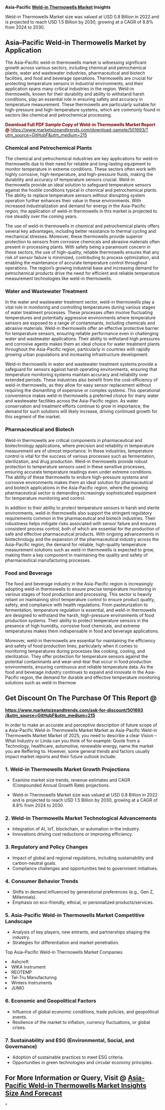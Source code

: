 <p><strong>Asia-Pacific&nbsp;<a href=""https://www.marketsizeandtrends.com/download-sample/501693/&amp;utm_source=GitHubF&amp;utm_medium=215"">Weld-in Thermowells Market</a> Insights</strong></p><p>Weld-in Thermowells Market size was valued at USD 0.8 Billion in 2022 and is projected to reach USD 1.5 Billion by 2030, growing at a CAGR of 8.8% from 2024 to 2030.</p><p><div> <h2>Asia–Pacific Weld-in Thermowells Market by Application</h2> <p>The Asia–Pacific weld-in thermowells market is witnessing significant growth across various sectors, including chemical and petrochemical plants, water and wastewater industries, pharmaceutical and biotech facilities, and food and beverage operations. Thermowells are crucial for protecting temperature sensors in industrial environments, and their application spans many critical industries in the region. Weld-in thermowells, known for their durability and ability to withstand harsh conditions, play an essential role in ensuring safety and accuracy in temperature measurement. These thermowells are particularly suitable for high-pressure and high-temperature systems, which are commonly found in sectors like chemical and petrochemical processing.</p> <p><p><strong><span style="color: #800000;">Download Full PDF Sample Copy of Weld-in Thermowells Market Report @</span>&nbsp;</strong><a href="https://www.marketsizeandtrends.com/download-sample/501693/?utm_source=GitHubF&amp;utm_medium=215" target="_blank">https://www.marketsizeandtrends.com/download-sample/501693/?utm_source=GitHubF&amp;utm_medium=215</a></p></p> <h3>Chemical and Petrochemical Plants</h3> <p>The chemical and petrochemical industries are key applications for weld-in thermowells due to their need for reliable and long-lasting equipment to monitor temperature in extreme conditions. These sectors often work with highly corrosive, high-temperature, and high-pressure fluids, making the durability and accuracy of temperature sensors crucial. Weld-in thermowells provide an ideal solution to safeguard temperature sensors against the hostile conditions typical in chemical and petrochemical plants. The ability to replace temperature sensors without disrupting system operation further enhances their value in these environments. With increased industrialization and demand for energy in the Asia-Pacific region, the application of weld-in thermowells in this market is projected to rise steadily over the coming years.</p> <p>The use of weld-in thermowells in chemical and petrochemical plants offers several key advantages, including better resistance to thermal cycling and mechanical stresses. Moreover, these thermowells provide superior protection to sensors from corrosive chemicals and abrasive materials often present in processing plants. With safety being a paramount concern in these sectors, the use of high-quality, reliable thermowells ensures that any risk of sensor failure is minimized, contributing to process optimization, and enabling the maintenance of accurate temperature control throughout operations. The region’s growing industrial base and increasing demand for petrochemical products drive the need for efficient and reliable temperature measurement technologies like weld-in thermowells.</p> <h3>Water and Wastewater Treatment</h3> <p>In the water and wastewater treatment sector, weld-in thermowells play a vital role in monitoring and controlling temperatures during various stages of water treatment processes. These processes often involve fluctuating temperatures and potentially aggressive environments where temperature sensors are exposed to a range of contaminants, including chemicals and abrasive materials. Weld-in thermowells offer an effective protective barrier for temperature sensors, ensuring reliable performance even in challenging water and wastewater applications. Their ability to withstand high pressures and corrosive agents makes them an ideal choice for water treatment plants throughout the Asia-Pacific region, particularly in countries with rapidly growing urban populations and increasing infrastructure development.</p> <p>Weld-in thermowells in water and wastewater treatment systems provide a safeguard for sensors against harsh operating environments, ensuring that temperature monitoring systems maintain accuracy and reliability over extended periods. These industries also benefit from the cost-efficiency of weld-in thermowells, as they allow for easy sensor replacement without requiring the dismantling of expensive or complex systems. This operational convenience makes weld-in thermowells a preferred choice for many water and wastewater facilities across the Asia-Pacific region. As water conservation and treatment efforts continue to grow in importance, the demand for such solutions will likely increase, driving continued growth for this segment of the market.</p> <h3>Pharmaceutical and Biotech</h3> <p>Weld-in thermowells are critical components in pharmaceutical and biotechnology applications, where precision and reliability in temperature measurement are of utmost importance. In these industries, temperature control is vital for the success of various processes such as fermentation, sterilization, and drug production. Weld-in thermowells provide robust protection to temperature sensors used in these sensitive processes, ensuring accurate temperature readings even under extreme conditions. The ability of these thermowells to endure high-pressure systems and corrosive environments makes them an ideal solution for pharmaceutical and biotech applications in the Asia-Pacific region, where the growing pharmaceutical sector is demanding increasingly sophisticated equipment for temperature monitoring and control.</p> <p>In addition to their ability to protect temperature sensors in harsh and sterile environments, weld-in thermowells also support the stringent regulatory requirements common in the pharmaceutical and biotech industries. Their robustness helps mitigate risks associated with sensor failure and ensures consistent process control, both of which are essential for the production of safe and effective pharmaceutical products. With ongoing advancements in biotechnology and the expansion of the pharmaceutical industry across the Asia-Pacific region, the demand for reliable, high-quality temperature measurement solutions such as weld-in thermowells is expected to grow, making them a key component in maintaining the quality and safety of pharmaceutical manufacturing processes.</p> <h3>Food and Beverage</h3> <p>The food and beverage industry in the Asia-Pacific region is increasingly adopting weld-in thermowells to ensure precise temperature monitoring in various stages of food production and processing. This sector is heavily reliant on maintaining strict temperature control to ensure product quality, safety, and compliance with health regulations. From pasteurization to fermentation, temperature regulation is essential, and weld-in thermowells are designed to withstand the harsh, high-pressure environments of food production systems. Their ability to protect temperature sensors in the presence of high humidity, corrosive food chemicals, and extreme temperatures makes them indispensable in food and beverage applications.</p> <p>Moreover, weld-in thermowells are essential for maintaining the efficiency and safety of food production lines, particularly when it comes to monitoring temperatures during processes like cooking, cooling, and sterilization. They offer protection for temperature sensors against the potential contaminants and wear-and-tear that occur in food production environments, ensuring continuous and reliable temperature data. As the food and beverage industry continues to expand and innovate in the Asia-Pacific region, the demand for durable and effective temperature monitoring solutions such as weld-in thermow</p><h2><strong>Get Discount On The Purchase Of This Report @&nbsp;</strong></h2><p><strong><a href=""https://www.marketsizeandtrends.com/ask-for-discount/501693/&amp;utm_source=GitHubF&amp;utm_medium=215"" target=""_blank"">https://www.marketsizeandtrends.com/ask-for-discount/501693<br />/&amp;utm_source=GitHubF&amp;utm_medium=215</a></strong></p><p>In order to make an accurate and perceptive description of future scope of a Asia-Pacific&nbsp;Weld-in Thermowells Market Market as Asia-Pacific&nbsp;Weld-in Thermowells Market Market of 2025, you need to describe a clear Vision &ndash; What Industry or Linda can you think of for example: Quote from a Technology, healthcare, automotive, renewable energy, name the market you are Reffering to. However, some general trends and factors usually impact market reports and their future outlook include:</p><h3>1.&nbsp;<strong>Weld-in Thermowells Market Growth Projections</strong></h3><ul><li>Examine market size trends, revenue estimates and CAGR (Compounded Annual Growth Rate) projections.</li><li><p>Weld-in Thermowells Market size was valued at USD 0.8 Billion in 2022 and is projected to reach USD 1.5 Billion by 2030, growing at a CAGR of 8.8% from 2024 to 2030.</p></li></ul><h3>2.&nbsp;<strong>Weld-in Thermowells Market Technological Advancements</strong></h3><ul><li>Integration of AI, IoT, blockchain, or automation in the industry.</li><li>Innovations driving cost reductions or improving efficiency.</li></ul><h3>3.&nbsp;<strong>Regulatory and Policy Changes</strong></h3><ul><li>Impact of global and regional regulations, including sustainability and carbon-neutral goals.</li><li>Compliance challenges and opportunities tied to government initiatives.</li></ul><h3>4.&nbsp;<strong>Consumer Behavior Trends</strong></h3><ul><li>Shifts in demand influenced by generational preferences (e.g., Gen Z, Millennials).</li><li>Emphasis on eco-friendly, ethical, or personalized products/services.</li></ul><h3>5.&nbsp;<strong>Asia-Pacific Weld-in Thermowells Market Competitive Landscape</strong></h3><ul><li>Analysis of key players, new entrants, and partnerships shaping the industry.</li><li>Strategies for differentiation and market penetration.</li></ul><p data-pm-slice=""1 1 []"">Top Asia-Pacific Weld-in Thermowells Market Companies</p><div data-test-id=""""><p><li>Ashcroft</li><li> WIKA Instrument</li><li> REOTEMP</li><li> Tel-Tru Manufacturing</li><li> Winters Instruments</li><li> JUMO</li></p></div><h3>6.&nbsp;<strong>Economic and Geopolitical Factors</strong></h3><ul><li>Influence of global economic conditions, trade policies, and geopolitical events.</li><li>Resilience of the market to inflation, currency fluctuations, or global crises.</li></ul><h3>7.&nbsp;<strong>Sustainability and ESG (Environmental, Social, and Governance)</strong></h3><ul><li>Adoption of sustainable practices to meet ESG criteria.</li><li>Opportunities in green technologies and circular economy principles.</li></ul><h2><strong>For More Information or Query, Visit @&nbsp;</strong><a href=""https://www.verifiedmarketreports.com/product/weld-in-thermowells-market-size-and-forecast/"" target=""_blank"">Asia-Pacific Weld-in Thermowells Market Insights Size And Forecast</a></h2>"
